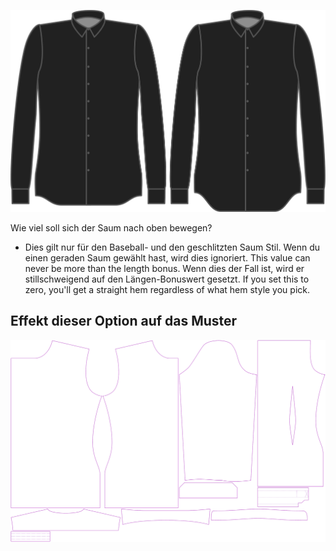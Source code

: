 ![Saumkurve](hemcurve.svg)

Wie viel soll sich der Saum nach oben bewegen?

<Note>

 - Dies gilt nur für den Baseball- und den geschlitzten Saum Stil. Wenn du einen geraden Saum gewählt hast, wird dies ignoriert.
 This value can never be more than the length bonus. Wenn dies der Fall ist, wird er stillschweigend auf den Längen-Bonuswert gesetzt.
 If you set this to zero, you'll get a straight hem regardless of what hem style you pick.

</Note>

## Effekt dieser Option auf das Muster
![Dieses Bild zeigt den Effekt dieser Option, indem es mehrere Varianten überlagert, die einen anderen Wert für diese Option haben](simon_hemcurve_sample.svg "Effekt dieser Option auf das Muster")